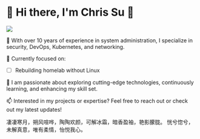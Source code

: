 # 👋 Hi there, I'm Chris Su 👋

[![](https://img.shields.io/badge/blog.plz.ac-up-brightegreen?style=for-the-badge)](https://blog.plz.ac)

💼 With over 10 years of experience in system administration, I specialize in security, DevOps, Kubernetes, and networking.

🔧 Currently focused on:

- [ ] Rebuilding homelab without Linux



🌱 I am passionate about exploring cutting-edge technologies, continuously learning, and enhancing my skill set.

📫 Interested in my projects or expertise? Feel free to reach out or check out my latest updates!

凄凄寒月，朔风喧哗，陶陶欢颜，可解冰霜，暗香盈袖，艳影朦胧。
恍兮惚兮，未解真意，唯有柔情，怡悦我心。
